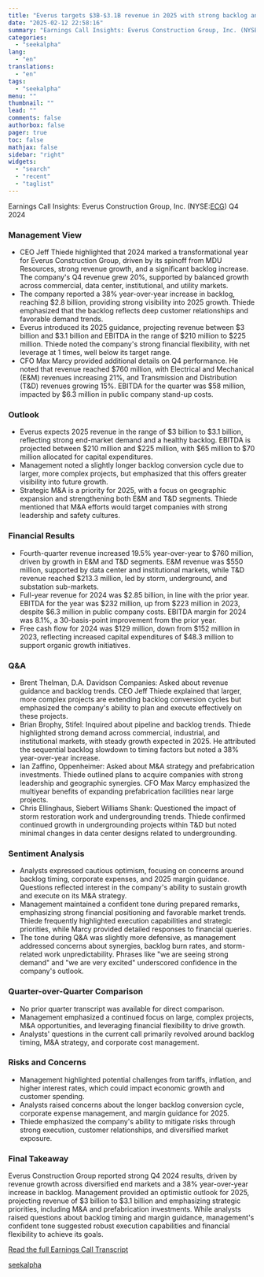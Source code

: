 ```yaml
---
title: "Everus targets $3B-$3.1B revenue in 2025 with strong backlog and M&A plans"
date: "2025-02-12 22:58:16"
summary: "Earnings Call Insights: Everus Construction Group, Inc. (NYSE:ECG) Q4 2024 Management View CEO Jeff Thiede highlighted that 2024 marked a transformational year for Everus Construction Group, driven by its spinoff from MDU Resources, strong revenue growth, and a significant backlog increase. The company's Q4 revenue grew 20%, supported by balanced..."
categories:
  - "seekalpha"
lang:
  - "en"
translations:
  - "en"
tags:
  - "seekalpha"
menu: ""
thumbnail: ""
lead: ""
comments: false
authorbox: false
pager: true
toc: false
mathjax: false
sidebar: "right"
widgets:
  - "search"
  - "recent"
  - "taglist"
---
```


Earnings Call Insights: Everus Construction Group, Inc. (NYSE:[ECG](https://seekingalpha.com/symbol/ECG "Everus Construction Group, Inc.")) Q4 2024

### Management View

* CEO Jeff Thiede highlighted that 2024 marked a transformational year for Everus Construction Group, driven by its spinoff from MDU Resources, strong revenue growth, and a significant backlog increase. The company's Q4 revenue grew 20%, supported by balanced growth across commercial, data center, institutional, and utility markets.
* The company reported a 38% year-over-year increase in backlog, reaching $2.8 billion, providing strong visibility into 2025 growth. Thiede emphasized that the backlog reflects deep customer relationships and favorable demand trends.
* Everus introduced its 2025 guidance, projecting revenue between $3 billion and $3.1 billion and EBITDA in the range of $210 million to $225 million. Thiede noted the company's strong financial flexibility, with net leverage at 1 times, well below its target range.
* CFO Max Marcy provided additional details on Q4 performance. He noted that revenue reached $760 million, with Electrical and Mechanical (E&M) revenues increasing 21%, and Transmission and Distribution (T&D) revenues growing 15%. EBITDA for the quarter was $58 million, impacted by $6.3 million in public company stand-up costs.

### Outlook

* Everus expects 2025 revenue in the range of $3 billion to $3.1 billion, reflecting strong end-market demand and a healthy backlog. EBITDA is projected between $210 million and $225 million, with $65 million to $70 million allocated for capital expenditures.
* Management noted a slightly longer backlog conversion cycle due to larger, more complex projects, but emphasized that this offers greater visibility into future growth.
* Strategic M&A is a priority for 2025, with a focus on geographic expansion and strengthening both E&M and T&D segments. Thiede mentioned that M&A efforts would target companies with strong leadership and safety cultures.

### Financial Results

* Fourth-quarter revenue increased 19.5% year-over-year to $760 million, driven by growth in E&M and T&D segments. E&M revenue was $550 million, supported by data center and institutional markets, while T&D revenue reached $213.3 million, led by storm, underground, and substation sub-markets.
* Full-year revenue for 2024 was $2.85 billion, in line with the prior year. EBITDA for the year was $232 million, up from $223 million in 2023, despite $6.3 million in public company costs. EBITDA margin for 2024 was 8.1%, a 30-basis-point improvement from the prior year.
* Free cash flow for 2024 was $129 million, down from $152 million in 2023, reflecting increased capital expenditures of $48.3 million to support organic growth initiatives.

### Q&A

* Brent Thelman, D.A. Davidson Companies: Asked about revenue guidance and backlog trends. CEO Jeff Thiede explained that larger, more complex projects are extending backlog conversion cycles but emphasized the company's ability to plan and execute effectively on these projects.
* Brian Brophy, Stifel: Inquired about pipeline and backlog trends. Thiede highlighted strong demand across commercial, industrial, and institutional markets, with steady growth expected in 2025. He attributed the sequential backlog slowdown to timing factors but noted a 38% year-over-year increase.
* Ian Zaffino, Oppenheimer: Asked about M&A strategy and prefabrication investments. Thiede outlined plans to acquire companies with strong leadership and geographic synergies. CFO Max Marcy emphasized the multiyear benefits of expanding prefabrication facilities near large projects.
* Chris Ellinghaus, Siebert Williams Shank: Questioned the impact of storm restoration work and undergrounding trends. Thiede confirmed continued growth in undergrounding projects within T&D but noted minimal changes in data center designs related to undergrounding.

### Sentiment Analysis

* Analysts expressed cautious optimism, focusing on concerns around backlog timing, corporate expenses, and 2025 margin guidance. Questions reflected interest in the company's ability to sustain growth and execute on its M&A strategy.
* Management maintained a confident tone during prepared remarks, emphasizing strong financial positioning and favorable market trends. Thiede frequently highlighted execution capabilities and strategic priorities, while Marcy provided detailed responses to financial queries.
* The tone during Q&A was slightly more defensive, as management addressed concerns about synergies, backlog burn rates, and storm-related work unpredictability. Phrases like "we are seeing strong demand" and "we are very excited" underscored confidence in the company's outlook.

### Quarter-over-Quarter Comparison

* No prior quarter transcript was available for direct comparison.
* Management emphasized a continued focus on large, complex projects, M&A opportunities, and leveraging financial flexibility to drive growth.
* Analysts' questions in the current call primarily revolved around backlog timing, M&A strategy, and corporate cost management.

### Risks and Concerns

* Management highlighted potential challenges from tariffs, inflation, and higher interest rates, which could impact economic growth and customer spending.
* Analysts raised concerns about the longer backlog conversion cycle, corporate expense management, and margin guidance for 2025.
* Thiede emphasized the company's ability to mitigate risks through strong execution, customer relationships, and diversified market exposure.

### Final Takeaway

Everus Construction Group reported strong Q4 2024 results, driven by revenue growth across diversified end markets and a 38% year-over-year increase in backlog. Management provided an optimistic outlook for 2025, projecting revenue of $3 billion to $3.1 billion and emphasizing strategic priorities, including M&A and prefabrication investments. While analysts raised questions about backlog timing and margin guidance, management's confident tone suggested robust execution capabilities and financial flexibility to achieve its goals.

[Read the full Earnings Call Transcript](https://seekingalpha.com/symbol/ECG/earnings/transcripts)

[seekalpha](https://seekingalpha.com/news/4407148-everus-targets-3b-3_1b-revenue-in-2025-with-strong-backlog-and-m-and-a-plans)
